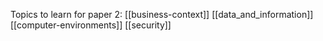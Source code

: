 Topics to learn for paper 2:
[[business-context]]
[[data_and_information]]
[[computer-environments]]
[[security]]
